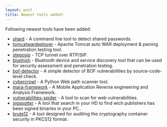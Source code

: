 ```yaml
---
layout: post
title: Newest tools added!
---
```


Following newest tools have been added:

* [shard](https://github.com/philwantsfish/shard) - A command line tool to detect shared passwords.
* [tomcatwardeployer](https://github.com/mgeeky/tomcatWarDeployer) - Apache Tomcat auto WAR deployment & pwning penetration testing tool.
* [stegosip](https://github.com/epinna/Stegosip) - TCP tunnel over RTP/SIP.
* [bluphish](https://github.com/olivo/BluPhish) - Bluetooth device and service discovery tool that can be used for security assessment and penetration testing.
* [bof-detector](https://github.com/st9140927/BOF_Detector) - A simple detector of BOF vulnerabilities by source-code-level check.
* [cybercrowl](https://github.com/chamli/CyberCrowl) - A Python Web path scanner tool.
* [mara-framework](https://github.com/xtiankisutsa/MARA_Framework) - A Mobile Application Reverse engineering and Analysis Framework.
* [vulnerabilities-spider](https://github.com/muhammad-bouabid/Vulnerabilities-spider) - A tool to scan for web vulnerabilities.
* [sigspotter](http://www.security-projects.com/?SigSpotter) - A tool that search in your HD to find wich publishers has been signed binaries in your PC..
* [brute12](http://www.security-projects.com/?Brute12) - A tool designed for auditing the cryptography container security in PKCS12 format.
